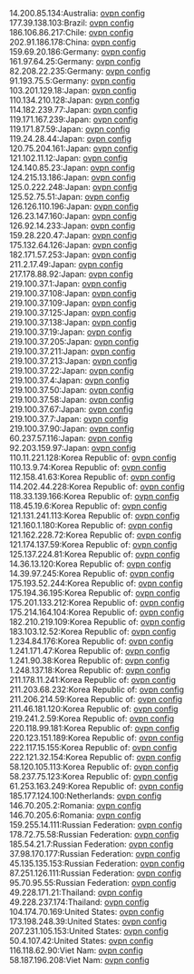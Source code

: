 14.200.85.134:Australia: [ovpn config](vpn/14_200_85_134.ovpn)  
177.39.138.103:Brazil: [ovpn config](vpn/177_39_138_103.ovpn)  
186.106.86.217:Chile: [ovpn config](vpn/186_106_86_217.ovpn)  
202.91.186.178:China: [ovpn config](vpn/202_91_186_178.ovpn)  
159.69.20.186:Germany: [ovpn config](vpn/159_69_20_186.ovpn)  
161.97.64.25:Germany: [ovpn config](vpn/161_97_64_25.ovpn)  
82.208.22.235:Germany: [ovpn config](vpn/82_208_22_235.ovpn)  
91.193.75.5:Germany: [ovpn config](vpn/91_193_75_5.ovpn)  
103.201.129.18:Japan: [ovpn config](vpn/103_201_129_18.ovpn)  
110.134.210.128:Japan: [ovpn config](vpn/110_134_210_128.ovpn)  
114.182.239.77:Japan: [ovpn config](vpn/114_182_239_77.ovpn)  
119.171.167.239:Japan: [ovpn config](vpn/119_171_167_239.ovpn)  
119.171.87.59:Japan: [ovpn config](vpn/119_171_87_59.ovpn)  
119.24.28.44:Japan: [ovpn config](vpn/119_24_28_44.ovpn)  
120.75.204.161:Japan: [ovpn config](vpn/120_75_204_161.ovpn)  
121.102.11.12:Japan: [ovpn config](vpn/121_102_11_12.ovpn)  
124.140.85.23:Japan: [ovpn config](vpn/124_140_85_23.ovpn)  
124.215.13.186:Japan: [ovpn config](vpn/124_215_13_186.ovpn)  
125.0.222.248:Japan: [ovpn config](vpn/125_0_222_248.ovpn)  
125.52.75.51:Japan: [ovpn config](vpn/125_52_75_51.ovpn)  
126.126.110.196:Japan: [ovpn config](vpn/126_126_110_196.ovpn)  
126.23.147.160:Japan: [ovpn config](vpn/126_23_147_160.ovpn)  
126.92.14.233:Japan: [ovpn config](vpn/126_92_14_233.ovpn)  
159.28.220.47:Japan: [ovpn config](vpn/159_28_220_47.ovpn)  
175.132.64.126:Japan: [ovpn config](vpn/175_132_64_126.ovpn)  
182.171.57.253:Japan: [ovpn config](vpn/182_171_57_253.ovpn)  
211.2.17.49:Japan: [ovpn config](vpn/211_2_17_49.ovpn)  
217.178.88.92:Japan: [ovpn config](vpn/217_178_88_92.ovpn)  
219.100.37.1:Japan: [ovpn config](vpn/219_100_37_1.ovpn)  
219.100.37.108:Japan: [ovpn config](vpn/219_100_37_108.ovpn)  
219.100.37.109:Japan: [ovpn config](vpn/219_100_37_109.ovpn)  
219.100.37.125:Japan: [ovpn config](vpn/219_100_37_125.ovpn)  
219.100.37.138:Japan: [ovpn config](vpn/219_100_37_138.ovpn)  
219.100.37.19:Japan: [ovpn config](vpn/219_100_37_19.ovpn)  
219.100.37.205:Japan: [ovpn config](vpn/219_100_37_205.ovpn)  
219.100.37.211:Japan: [ovpn config](vpn/219_100_37_211.ovpn)  
219.100.37.213:Japan: [ovpn config](vpn/219_100_37_213.ovpn)  
219.100.37.22:Japan: [ovpn config](vpn/219_100_37_22.ovpn)  
219.100.37.4:Japan: [ovpn config](vpn/219_100_37_4.ovpn)  
219.100.37.50:Japan: [ovpn config](vpn/219_100_37_50.ovpn)  
219.100.37.58:Japan: [ovpn config](vpn/219_100_37_58.ovpn)  
219.100.37.67:Japan: [ovpn config](vpn/219_100_37_67.ovpn)  
219.100.37.7:Japan: [ovpn config](vpn/219_100_37_7.ovpn)  
219.100.37.90:Japan: [ovpn config](vpn/219_100_37_90.ovpn)  
60.237.57.116:Japan: [ovpn config](vpn/60_237_57_116.ovpn)  
92.203.159.97:Japan: [ovpn config](vpn/92_203_159_97.ovpn)  
110.11.221.128:Korea Republic of: [ovpn config](vpn/110_11_221_128.ovpn)  
110.13.9.74:Korea Republic of: [ovpn config](vpn/110_13_9_74.ovpn)  
112.158.41.63:Korea Republic of: [ovpn config](vpn/112_158_41_63.ovpn)  
114.202.44.228:Korea Republic of: [ovpn config](vpn/114_202_44_228.ovpn)  
118.33.139.166:Korea Republic of: [ovpn config](vpn/118_33_139_166.ovpn)  
118.45.19.6:Korea Republic of: [ovpn config](vpn/118_45_19_6.ovpn)  
121.131.241.113:Korea Republic of: [ovpn config](vpn/121_131_241_113.ovpn)  
121.160.1.180:Korea Republic of: [ovpn config](vpn/121_160_1_180.ovpn)  
121.162.228.72:Korea Republic of: [ovpn config](vpn/121_162_228_72.ovpn)  
121.174.137.59:Korea Republic of: [ovpn config](vpn/121_174_137_59.ovpn)  
125.137.224.81:Korea Republic of: [ovpn config](vpn/125_137_224_81.ovpn)  
14.36.13.120:Korea Republic of: [ovpn config](vpn/14_36_13_120.ovpn)  
14.39.97.245:Korea Republic of: [ovpn config](vpn/14_39_97_245.ovpn)  
175.193.52.244:Korea Republic of: [ovpn config](vpn/175_193_52_244.ovpn)  
175.194.36.195:Korea Republic of: [ovpn config](vpn/175_194_36_195.ovpn)  
175.201.133.212:Korea Republic of: [ovpn config](vpn/175_201_133_212.ovpn)  
175.214.164.104:Korea Republic of: [ovpn config](vpn/175_214_164_104.ovpn)  
182.210.219.109:Korea Republic of: [ovpn config](vpn/182_210_219_109.ovpn)  
183.103.12.52:Korea Republic of: [ovpn config](vpn/183_103_12_52.ovpn)  
1.234.84.176:Korea Republic of: [ovpn config](vpn/1_234_84_176.ovpn)  
1.241.171.47:Korea Republic of: [ovpn config](vpn/1_241_171_47.ovpn)  
1.241.90.38:Korea Republic of: [ovpn config](vpn/1_241_90_38.ovpn)  
1.248.137.18:Korea Republic of: [ovpn config](vpn/1_248_137_18.ovpn)  
211.178.11.241:Korea Republic of: [ovpn config](vpn/211_178_11_241.ovpn)  
211.203.68.232:Korea Republic of: [ovpn config](vpn/211_203_68_232.ovpn)  
211.206.214.59:Korea Republic of: [ovpn config](vpn/211_206_214_59.ovpn)  
211.46.181.120:Korea Republic of: [ovpn config](vpn/211_46_181_120.ovpn)  
219.241.2.59:Korea Republic of: [ovpn config](vpn/219_241_2_59.ovpn)  
220.118.99.181:Korea Republic of: [ovpn config](vpn/220_118_99_181.ovpn)  
220.123.151.189:Korea Republic of: [ovpn config](vpn/220_123_151_189.ovpn)  
222.117.15.155:Korea Republic of: [ovpn config](vpn/222_117_15_155.ovpn)  
222.121.32.154:Korea Republic of: [ovpn config](vpn/222_121_32_154.ovpn)  
58.120.105.113:Korea Republic of: [ovpn config](vpn/58_120_105_113.ovpn)  
58.237.75.123:Korea Republic of: [ovpn config](vpn/58_237_75_123.ovpn)  
61.253.163.249:Korea Republic of: [ovpn config](vpn/61_253_163_249.ovpn)  
185.177.124.100:Netherlands: [ovpn config](vpn/185_177_124_100.ovpn)  
146.70.205.2:Romania: [ovpn config](vpn/146_70_205_2.ovpn)  
146.70.205.6:Romania: [ovpn config](vpn/146_70_205_6.ovpn)  
159.255.14.111:Russian Federation: [ovpn config](vpn/159_255_14_111.ovpn)  
178.72.75.58:Russian Federation: [ovpn config](vpn/178_72_75_58.ovpn)  
185.54.21.7:Russian Federation: [ovpn config](vpn/185_54_21_7.ovpn)  
37.98.170.177:Russian Federation: [ovpn config](vpn/37_98_170_177.ovpn)  
45.135.135.153:Russian Federation: [ovpn config](vpn/45_135_135_153.ovpn)  
87.251.126.111:Russian Federation: [ovpn config](vpn/87_251_126_111.ovpn)  
95.70.95.55:Russian Federation: [ovpn config](vpn/95_70_95_55.ovpn)  
49.228.171.21:Thailand: [ovpn config](vpn/49_228_171_21.ovpn)  
49.228.237.174:Thailand: [ovpn config](vpn/49_228_237_174.ovpn)  
104.174.70.169:United States: [ovpn config](vpn/104_174_70_169.ovpn)  
173.198.248.39:United States: [ovpn config](vpn/173_198_248_39.ovpn)  
207.231.105.153:United States: [ovpn config](vpn/207_231_105_153.ovpn)  
50.4.107.42:United States: [ovpn config](vpn/50_4_107_42.ovpn)  
116.118.62.90:Viet Nam: [ovpn config](vpn/116_118_62_90.ovpn)  
58.187.196.208:Viet Nam: [ovpn config](vpn/58_187_196_208.ovpn)  
